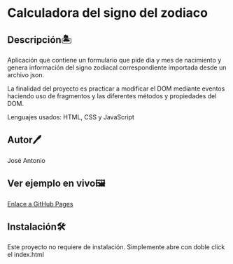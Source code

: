 # Calculadora del signo del zodiaco

## Descripción🏝️
Aplicación que contiene un formulario que pide día y mes de nacimiento y genera 
información del signo zodiacal correspondiente importada desde un archivo json. 

La finalidad del proyecto es practicar a modificar el DOM mediante eventos haciendo uso de fragmentos y las diferentes métodos y propiedades del DOM.

Lenguajes usados: HTML, CSS y JavaScript

## Autor🖊️
José Antonio

## Ver ejemplo en vivo🖼️

[Enlace a GitHub Pages](https://dazai-red.github.io/calculadora-zodiacal/)

## Instalación🛠️
Este proyecto no requiere de instalación. Simplemente abre con doble click el index.html
